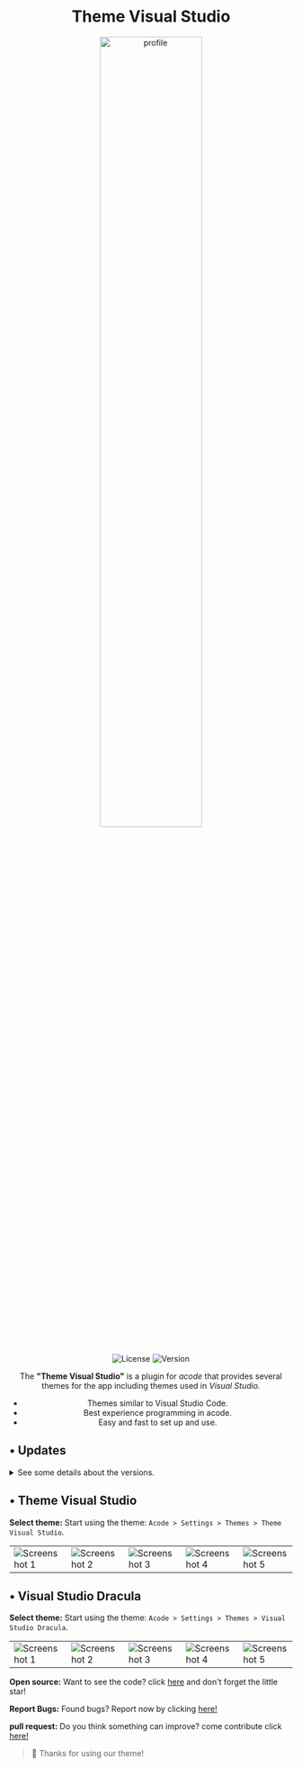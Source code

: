 <div align="center">
<h1>Theme Visual Studio</h1>
</div>

<div align="center"> 
 <img alt="profile" src="https://cdn.discordapp.com/attachments/1128027443245105184/1128029287342166047/vscode.png" width="60%" />
  <br>
  <img alt="License" src="https://img.shields.io/badge/License-Apache%202.0-purple.svg"/>
  <img alt="Version" src="https://img.shields.io/badge/Latest%20version-V1.0.8-purple"/>

<p>The <strong>"Theme Visual Studio"</strong> is a plugin for <i>acode</i> that provides several themes for the app including themes used in <i>Visual Studio.</i></p>

 - Themes similar to Visual Studio Code.
 - Best experience programming in acode.
 - Easy and fast to set up and use.
 
</div>

## • Updates
<details>
    <summary>See some details about the versions.</summary>
    <br>
        <details>
        <summary>
            <code><strong>v1.0.8</strong></code>
        </summary>
        <ul>
            <li>Added the theme <code>Visual Studio Night Owl</code> for Acode.</li>
        </ul>
    </details>
      <details>
        <summary>
            <code><strong>v1.0.7</strong></code>
        </summary>
        <ul>
            <li>Code optimization.</li>
        </ul>
    </details>
      <details>
        <summary>
            <code><strong>v1.0.6</strong></code>
        </summary>
        <ul>
         <li>Source code optimization.</li>
         <li>ECMAScript 6 being used.</li>
        </ul>
    </details>
</details>

## • Theme Visual Studio

<strong>Select theme:</strong> Start using the theme: `Acode > Settings > Themes > Theme Visual Studio`.

<table>
  <tr>
    <td>
  <img src="https://cdn.discordapp.com/attachments/1128027443245105184/1128051525722312754/Screenshot_20230710-1652172.jpg" alt="Screenshot 1"/></td>
  <td><img src="https://cdn.discordapp.com/attachments/1128027443245105184/1129036081225027604/Screenshot_20230713-1004392.jpg" alt="Screenshot 2" /></td>
  <td><img src="https://cdn.discordapp.com/attachments/1128027443245105184/1128051524673732608/Screenshot_20230710-1648262.jpg" alt="Screenshot 3" /></td>
  <td><img src="https://cdn.discordapp.com/attachments/1128027443245105184/1128051524334002216/Screenshot_20230710-1648102.jpg" alt="Screenshot 4" /> </td>
  <td><img src="https://cdn.discordapp.com/attachments/1128027443245105184/1128051523981672458/Screenshot_20230710-1648012.jpg" alt="Screenshot 5" /></td>
  </tr>
</table>

## • Visual Studio Dracula

<strong>Select theme:</strong> Start using the theme: `Acode > Settings > Themes > Visual Studio Dracula`.

<table>
  <tr>
    <td>
  <img src="https://cdn.discordapp.com/attachments/1128027443245105184/1129191794148655155/Screenshot_20230713-202327.jpg" alt="Screenshot 1"/></td>
  <td><img src="https://cdn.discordapp.com/attachments/1128027443245105184/1129191793922166814/Screenshot_20230713-202320.jpg" alt="Screenshot 2" /></td>
  <td><img src="https://cdn.discordapp.com/attachments/1128027443245105184/1129191793666301992/Screenshot_20230713-202312.jpg" alt="Screenshot 3" /></td>
  <td><img src="https://cdn.discordapp.com/attachments/1128027443245105184/1129191793418846298/Screenshot_20230713-202305.jpg" alt="Screenshot 4" /></td>
  <td><img src="https://cdn.discordapp.com/attachments/1128027443245105184/1129191790105350174/Screenshot_20230713-202256.jpg" alt="Screenshot 5" /></td>
  </tr>
</table>

<strong>Open source:</strong> Want to see the code? click [here](https://github.com/sebastianjnuwu/acode-plugins) and don't forget the little star!

<strong>Report Bugs:</strong> Found bugs? Report now by clicking [here!](https://github.com/sebastianjnuwu/acode-plugins/issues)

<strong>pull request:</strong> Do you think something can improve? come contribute click [here!](https://github.com/sebastianjnuwu/acode-plugins/pulls)

> 💜 Thanks for using our theme!
